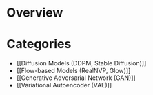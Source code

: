 # Overview
# Categories
- [[Diffusion Models (DDPM, Stable Diffusion)]]
- [[Flow-based Models (RealNVP, Glow)]]
- [[Generative Adversarial Network (GAN)]]
- [[Variational Autoencoder (VAE)]]